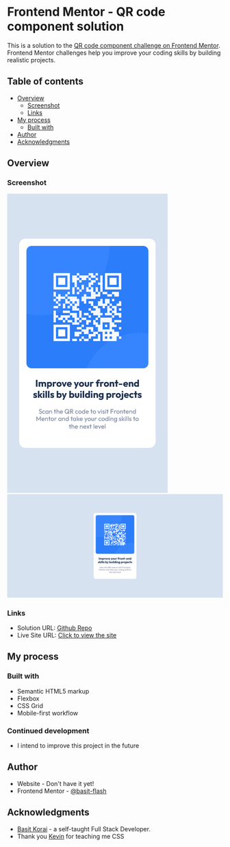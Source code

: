 # Frontend Mentor - QR code component solution

This is a solution to the [QR code component challenge on Frontend Mentor](https://www.frontendmentor.io/challenges/qr-code-component-iux_sIO_H). Frontend Mentor challenges help you improve your coding skills by building realistic projects.

## Table of contents

- [Overview](#overview)
  - [Screenshot](#screenshot)
  - [Links](#links)
- [My process](#my-process)
  - [Built with](#built-with)
- [Author](#author)
- [Acknowledgments](#acknowledgments)

## Overview

### Screenshot

![](./screenshots/mobile-design.png)
![](./screenshots/desktop-design.png)

### Links

- Solution URL: [Github Repo](https://github.com/basitkorai/qr-code-component-main)
- Live Site URL: [Click to view the site](https://basitkorai.github.io/qr-code-component-main/)

## My process

### Built with

- Semantic HTML5 markup
- Flexbox
- CSS Grid
- Mobile-first workflow

### Continued development
- I intend to improve this project in the future

## Author

- Website - Don't have it yet!
- Frontend Mentor - [@basit-flash](https://www.frontendmentor.io/profile/basit-flash)

## Acknowledgments
- [Basit Korai](https://basitkorai.netlify.app) - a self-taught Full Stack Developer.
- Thank you [Kevin](https://www.kevinpowell.co) for teaching me CSS
